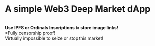 <h1>A simple Web3 Deep Market dApp</h1>
<br>
<b>Use IPFS or Ordinals Inscriptions to store image links!</b>
<br>
*Fully censorship proof!
<br>
Virtually impossible to seize or stop this market!
